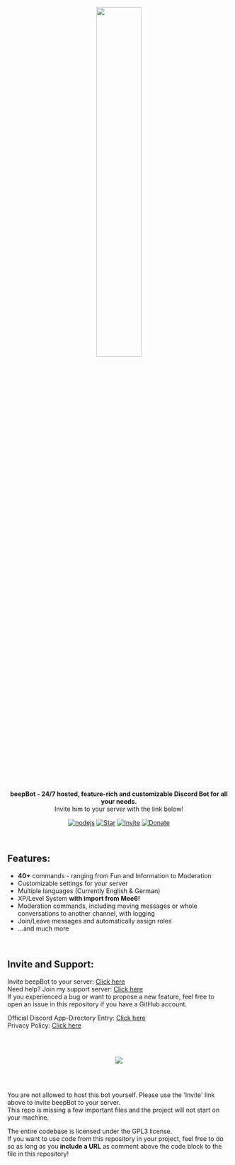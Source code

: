 <div align="center" markdown=1>
	<p align="center"><img width=45% src="https://3urobeat.com/beepBot/profilepic.png"></p>
	<strong>beepBot - 24/7 hosted, feature-rich and customizable Discord Bot for all your needs.</strong>
	<br>Invite him to your server with the link below!<br>
	<p></p>
</div>

<div align="center">

[![nodejs](https://img.shields.io/badge/discord.js-v14-brightgreen)](https://discord.js.org)
[![Star](https://img.shields.io/badge/-Give%20this%20repo%20a%20star!-yellow)](https://github.com/3urobeat/beepBot)
[![Invite](https://img.shields.io/badge/Invite%20me%20to%20your%20server!-blue)](https://discord.com/oauth2/authorize?client_id=265162449441783808&scope=bot&permissions=8)
[![Donate](https://img.shields.io/badge/Donate-%241-orange)](https://github.com/sponsors/3urobeat)

</div>

&nbsp;  

## **Features**:
* **40+** commands - ranging from Fun and Information to Moderation
* Customizable settings for your server
* Multiple languages (Currently English & German)
* XP/Level System **with import from Mee6!**
* Moderation commands, including moving messages or whole conversations to another channel, with logging
* Join/Leave messages and automatically assign roles
* ...and much more

&nbsp;  
## **Invite and Support:**
Invite beepBot to your server: [Click here](https://discord.com/oauth2/authorize?client_id=265162449441783808&scope=bot&permissions=8)  
Need help? Join my support server: [Click here](https://discord.gg/9Yaj5qSbc8)  
If you experienced a bug or want to propose a new feature, feel free to open an issue in this repository if you have a GitHub account.

Official Discord App-Directory Entry: [Click here](https://discord.com/application-directory/265162449441783808)  
Privacy Policy: [Click here](https://github.com/3urobeat/beepBot/blob/master/legal/privacy_policy.md)

&nbsp;  
&nbsp;  

<div align="center">
	<a href="https://top.gg/bot/265162449441783808">
	  <img src="https://top.gg/api/widget/265162449441783808.svg" />
	</a>
</div>

&nbsp;  
&nbsp;  

You are not allowed to host this bot yourself. Please use the 'Invite' link above to invite beepBot to your server.  
This repo is missing a few important files and the project will not start on your machine.  

The entire codebase is licensed under the GPL3 license.  
If you want to use code from this repository in your project, feel free to do so as long as you **include a URL** as comment above the code block to the file in this repository!
